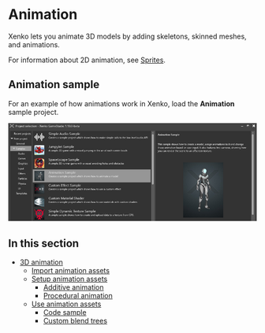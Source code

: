 # Animation

Xenko lets you animate 3D models by adding skeletons, skinned meshes, and animations.

For information about 2D animation, see [Sprites](../sprites.md).

## Animation sample

For an example of how animations work in Xenko, load the **Animation** sample project.

![Animations](media/animations-index1.png) 

## In this section

* [3D animation](animation.md)
    * [Import animation assets](import-mesh-and-skeleton.md)
    * [Setup animation assets](import-animations.md)
      * [Additive animation](additive-animation.md)
      * [Procedural animation](procedural-animation.md)
    * [Use animation assets](set-up-animations.md)
      * [Code sample](use-animations.md)
      * [Custom blend trees](custom-blending-trees.md)